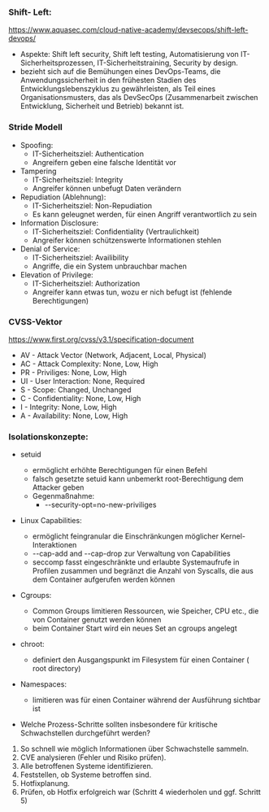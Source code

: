 ### Shift- Left:
https://www.aquasec.com/cloud-native-academy/devsecops/shift-left-devops/
- Aspekte: Shift left security, Shift left testing, Automatisierung von IT- Sicherheitsprozessen, IT-Sicherheitstraining, Security by design.
- bezieht sich auf die Bemühungen eines DevOps-Teams, die Anwendungssicherheit in den frühesten Stadien des Entwicklungslebenszyklus zu gewährleisten, als Teil eines Organisationsmusters, das als DevSecOps (Zusammenarbeit zwischen Entwicklung, Sicherheit und Betrieb) bekannt ist.
### Stride Modell
- Spoofing:
	- IT-Sicherheitsziel: Authentication
	- Angreifern geben eine falsche Identität vor
- Tampering
	- IT-Sicherheitsziel: Integrity
	- Angreifer können unbefugt Daten verändern
- Repudiation (Ablehnung):
	- IT-Sicherheitsziel: Non-Repudiation
	- Es kann geleugnet werden, für einen Angriff verantwortlich zu sein
- Information Disclosure:
	- IT-Sicherheitsziel: Confidentiality (Vertraulichkeit)
	- Angreifer können schützenswerte Informationen stehlen
- Denial of Service:
	- IT-Sicherheitsziel: Availibility
	- Angriffe, die ein System unbrauchbar machen
- Elevation of Privilege:
	- IT-Sicherheitsziel: Authorization
	- Angreifer kann etwas tun, wozu er nich befugt ist (fehlende Berechtigungen)

### CVSS-Vektor
https://www.first.org/cvss/v3.1/specification-document
- AV - Attack Vector (Network, Adjacent, Local, Physical)
- AC - Attack Complexity: None, Low, High
- PR - Priviliges: None, Low, High
- UI - User Interaction: None, Required
- S - Scope: Changed, Unchanged
- C - Confidentiality: None, Low, High
- I - Integrity: None, Low, High
- A - Availability: None, Low, High

### Isolationskonzepte:
- setuid
	- ermöglicht erhöhte Berechtigungen für einen Befehl
	- falsch gesetzte setuid kann unbemerkt root-Berechtigung dem Attacker geben
	- Gegenmaßnahme:
		- --security-opt=no-new-priviliges
- Linux Capabilities:
	- ermöglicht feingranular die Einschränkungen möglicher Kernel-Interaktionen
	- --cap-add and --cap-drop zur Verwaltung von Capabilities
	- seccomp fasst eingeschränkte und erlaubte Systemaufrufe in Profilen zusammen und begränzt die Anzahl von Syscalls, die aus dem Container aufgerufen werden können
- Cgroups:
	- Common Groups limitieren Ressourcen, wie Speicher, CPU etc., die von Container genutzt werden können
	- beim Container Start wird ein neues Set an cgroups angelegt
- chroot:
	- definiert den Ausgangspunkt im Filesystem für einen Container ( root directory)
- Namespaces:
	- limitieren was für einen Container während der Ausführung sichtbar ist

- Welche Prozess-Schritte sollten insbesondere für kritische Schwachstellen durchgeführt werden?
1. So schnell wie möglich Informationen über Schwachstelle sammeln.
2.  CVE analysieren (Fehler und Risiko prüfen).
3.  Alle betroffenen Systeme identifizieren.
4.  Feststellen, ob Systeme betroffen sind.
5.  Hotfixplanung.
6.  Prüfen, ob Hotfix erfolgreich war (Schritt 4 wiederholen und ggf. Schritt 5)
